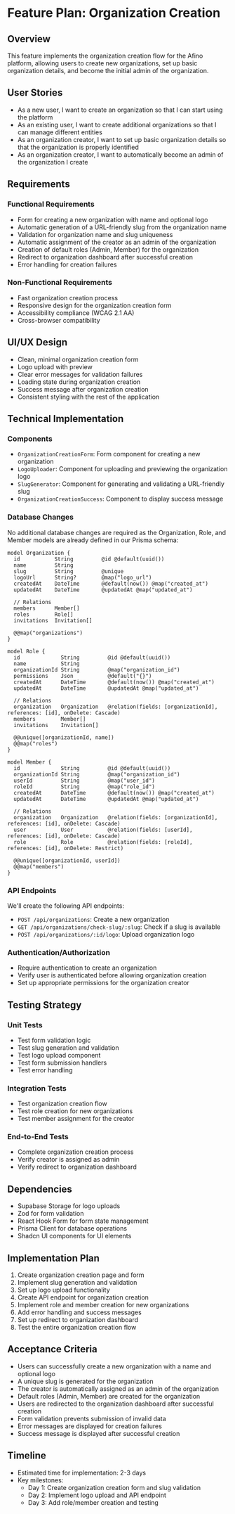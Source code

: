 # Feature Plan: Organization Creation

## Overview

This feature implements the organization creation flow for the Afino platform, allowing users to create new organizations, set up basic organization details, and become the initial admin of the organization.

## User Stories

- As a new user, I want to create an organization so that I can start using the platform
- As an existing user, I want to create additional organizations so that I can manage different entities
- As an organization creator, I want to set up basic organization details so that the organization is properly identified
- As an organization creator, I want to automatically become an admin of the organization I create

## Requirements

### Functional Requirements

- Form for creating a new organization with name and optional logo
- Automatic generation of a URL-friendly slug from the organization name
- Validation for organization name and slug uniqueness
- Automatic assignment of the creator as an admin of the organization
- Creation of default roles (Admin, Member) for the organization
- Redirect to organization dashboard after successful creation
- Error handling for creation failures

### Non-Functional Requirements

- Fast organization creation process
- Responsive design for the organization creation form
- Accessibility compliance (WCAG 2.1 AA)
- Cross-browser compatibility

## UI/UX Design

- Clean, minimal organization creation form
- Logo upload with preview
- Clear error messages for validation failures
- Loading state during organization creation
- Success message after organization creation
- Consistent styling with the rest of the application

## Technical Implementation

### Components

- `OrganizationCreationForm`: Form component for creating a new organization
- `LogoUploader`: Component for uploading and previewing the organization logo
- `SlugGenerator`: Component for generating and validating a URL-friendly slug
- `OrganizationCreationSuccess`: Component to display success message

### Database Changes

No additional database changes are required as the Organization, Role, and Member models are already defined in our Prisma schema:

```prisma
model Organization {
  id           String         @id @default(uuid())
  name         String
  slug         String         @unique
  logoUrl      String?        @map("logo_url")
  createdAt    DateTime       @default(now()) @map("created_at")
  updatedAt    DateTime       @updatedAt @map("updated_at")
  
  // Relations
  members      Member[]
  roles        Role[]
  invitations  Invitation[]

  @@map("organizations")
}

model Role {
  id             String         @id @default(uuid())
  name           String
  organizationId String         @map("organization_id")
  permissions    Json           @default("{}")
  createdAt      DateTime       @default(now()) @map("created_at")
  updatedAt      DateTime       @updatedAt @map("updated_at")
  
  // Relations
  organization   Organization   @relation(fields: [organizationId], references: [id], onDelete: Cascade)
  members        Member[]
  invitations    Invitation[]

  @@unique([organizationId, name])
  @@map("roles")
}

model Member {
  id             String         @id @default(uuid())
  organizationId String         @map("organization_id")
  userId         String         @map("user_id")
  roleId         String         @map("role_id")
  createdAt      DateTime       @default(now()) @map("created_at")
  updatedAt      DateTime       @updatedAt @map("updated_at")
  
  // Relations
  organization   Organization   @relation(fields: [organizationId], references: [id], onDelete: Cascade)
  user           User           @relation(fields: [userId], references: [id], onDelete: Cascade)
  role           Role           @relation(fields: [roleId], references: [id], onDelete: Restrict)

  @@unique([organizationId, userId])
  @@map("members")
}
```

### API Endpoints

We'll create the following API endpoints:

- `POST /api/organizations`: Create a new organization
- `GET /api/organizations/check-slug/:slug`: Check if a slug is available
- `POST /api/organizations/:id/logo`: Upload organization logo

### Authentication/Authorization

- Require authentication to create an organization
- Verify user is authenticated before allowing organization creation
- Set up appropriate permissions for the organization creator

## Testing Strategy

### Unit Tests

- Test form validation logic
- Test slug generation and validation
- Test logo upload component
- Test form submission handlers
- Test error handling

### Integration Tests

- Test organization creation flow
- Test role creation for new organizations
- Test member assignment for the creator

### End-to-End Tests

- Complete organization creation process
- Verify creator is assigned as admin
- Verify redirect to organization dashboard

## Dependencies

- Supabase Storage for logo uploads
- Zod for form validation
- React Hook Form for form state management
- Prisma Client for database operations
- Shadcn UI components for UI elements

## Implementation Plan

1. Create organization creation page and form
2. Implement slug generation and validation
3. Set up logo upload functionality
4. Create API endpoint for organization creation
5. Implement role and member creation for new organizations
6. Add error handling and success messages
7. Set up redirect to organization dashboard
8. Test the entire organization creation flow

## Acceptance Criteria

- Users can successfully create a new organization with a name and optional logo
- A unique slug is generated for the organization
- The creator is automatically assigned as an admin of the organization
- Default roles (Admin, Member) are created for the organization
- Users are redirected to the organization dashboard after successful creation
- Form validation prevents submission of invalid data
- Error messages are displayed for creation failures
- Success message is displayed after successful creation

## Timeline

- Estimated time for implementation: 2-3 days
- Key milestones:
  - Day 1: Create organization creation form and slug validation
  - Day 2: Implement logo upload and API endpoint
  - Day 3: Add role/member creation and testing 